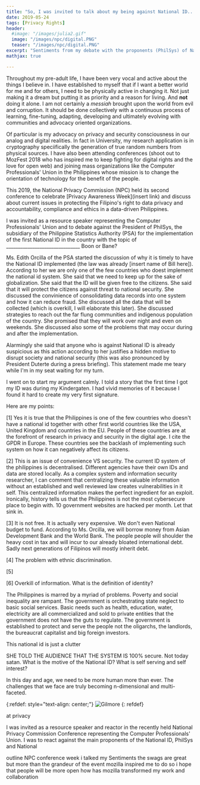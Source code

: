 ```yaml
---
title: "So, I was invited to talk about my being against National ID...(developing)"
date: 2019-05-24
tags: [Privacy Rights]
header:
  #image: "/images/julia2.gif"
  image: "/images/npc/digital.PNG"
  teaser: "/images/npc/digital.PNG"
excerpt: "Sentiments from my debate with the proponents (PhilSys) of National ID in the Philippines in the second National Privacy Commission Conference."
mathjax: true

---
```

<div id="fb-root"></div>
<script async defer src="https://connect.facebook.net/en_US/sdk.js#xfbml=1&version=v3.2"></script>

Throughout my pre-adult life, I have been very vocal and active about the things I believe in. I have established to myself that if I want a better world for me and for others, I need to be physically active in changing it. Not just making it a dream but putting it as priority and a reason for living. And **not** doing it alone. I am not certainly a *messiah* brought upon the world from evil and corruption. It should be done collectively with a continuous process of learning, fine-tuning, adapting, developing and ultimately evolving with communities and advocacy oriented organizations.

Of particular is my advocacy on privacy and security consciousness in our analog and digital realities. In fact in University, my research application is in cryptography speciifically the generation of true random numbers from physical sources. I have also been attending conferences (shoot out to MozFest 2018 who has inspired me to keep fighting for digital rights and the love for open web) and joining mass organizations like the Computer Professionals' Union in the Philippines whose mission is to change the orientation of technology for the benefit of the people.

This 2019, the National Privacy Commission (NPC) held its second conference to celebrate [Privacy Awareness Week](insert link) and discuss about current issues in protecting the Filipino's right to data privacy and accountability, compliance and ethics in a data-driven Philippines.

I was invited as a resource speaker representing the Computer Professionals' Union and to debate against the President of PhilSys, the subsidiary of the Philippine Statistics Authority (PSA) for the implementation of the first National ID in the country with the topic of _______________________________ Boon or Bane?

Ms. Edith Orcilla of the PSA started the discussion of why it is timely to have the National ID implemented (the law was already [insert name of Bill here]). According to her we are only one of the few countries who doest implement the national id system. She said that we need to keep up for the sake of globalization. She said that the ID will be given free to the citizens. She said that it will protect the citizens against threat to national security. She discussed the convinience of consolidating data records into one system and how it can reduce fraud. She discussed all the data that will be collected (which is overkill, I will elaborate this later). She discussed strategies to reach out the far flung communities and indigenous population of the country. She promised that they will work over night and even on weekends. She discussed also some of the problems that may occur during and after the implementation.

Alarmingly she said that anyone who is against National ID is already suspicious as this action according to her justifies a hidden motive to disrupt society and national security (this was also pronounced by President Duterte during a press briefing). This statement made me teary while I'm in my seat waiting for my turn.

I went on to start my argument calmly. I told a story that the first time I got my ID was during my Kindergaten. I had vivid memories of it because I found it hard to create my very first signature.

Here are my points:

[1] Yes it is true that the Philippines is one of the few countries who doesn't have a national id together with other first world countries like the USA, United Kingdom and countries in the EU. People of these countries are at the forefront of research in privacy and security in the digital age. I cite the GPDR in Europe. These countries see the backlash of implementing such system on how it can negatively affect its citizens.

[2] This is an issue of convenience VS security. The current ID system of the philippines is decentralised. Different agencies have their own IDs and data are stored locally. As a complex system and information security researcher, I can comment that centralizing these valuable information without an established and well reviewed law creates vulnerabilities in it self. This centralized information makes the perfect ingredient for an exploit. Ironically, history tells us that the Philippines is not the most cybersecure place to begin with. 10 government websites are hacked per month. Let that sink in.

[3] It is not free. It is actually very expensive. We don't even National budget to fund. According to Ms. Orcilla, we will borrow money from Asian Development Bank and the World Bank. The people people will shoulder the heavy cost in tax and will incur to our already bloated international debt. Sadly next generations of Filipinos will mostly inherit debt.

[4] The problem with ethnic discrimination.

[5]

[6] Overkill of information.
What is the definition of identity?

The Philippines is marred by a myriad of problems. Poverty and social inequality are rampant. The government is orchestrating state neglect to basic social services. Basic needs such as health, education, water, electricity are all commercialized and sold to private entities that the government does not have the guts to regulate. The government is established to protect and serve the people not the oligarchs, the landlords, the bureaucrat capitalist and big foreign investors.

This national id is just a clutter


SHE TOLD THE AUDIENCE THAT THE SYSTEM IS 100% secure. Not today satan.
What is the motive of the National ID? What is self serving and self interest?

In this day and age, we need to be more human more than ever. The challenges that we face are truly becoming n-dimensional and multi-faceted.

{:refdef: style="text-align: center;"}
<img src="{{ site.url }}{{ site.baseurl }}/images/npc/backdrop.jpg" alt="Gilmore" class="center">
{: refdef}


at privacy

I was invited as a resource speaker and reactor in the recently held National Privacy Commission Conference representing the Computer Professionals' Union. I was to react against the main proponents of the National ID, PhilSys and National

outline
NPC conference week
i talked
my Sentiments
the swags are great but more than the grandeur of the event
mozilla inspired me to do so
i hope that people will be more open
how has mozilla transformed my work and collaboration


<script async src="//pagead2.googlesyndication.com/pagead/js/adsbygoogle.js"></script>
<script>
  (adsbygoogle = window.adsbygoogle || []).push({
    google_ad_client: "ca-pub-6410209740119334",
    enable_page_level_ads: true
  });
</script>

<div class="fb-comments" data-href="https://albertyumol.github.io/" data-numposts="5"></div>

